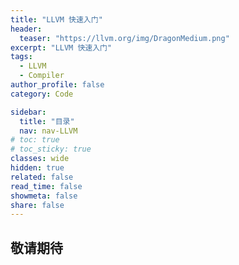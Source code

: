 ```yaml
---
title: "LLVM 快速入门"
header:
  teaser: "https://llvm.org/img/DragonMedium.png"
excerpt: "LLVM 快速入门"
tags:
  - LLVM
  - Compiler
author_profile: false
category: Code

sidebar:
  title: "目录"
  nav: nav-LLVM
# toc: true
# toc_sticky: true
classes: wide
hidden: true
related: false
read_time: false
showmeta: false
share: false
---
```


## 敬请期待

